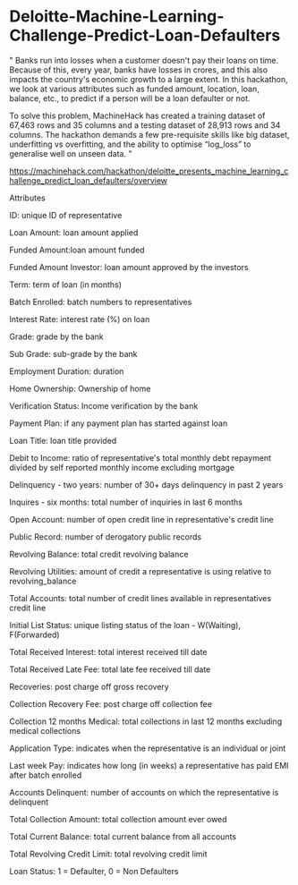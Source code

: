 # Deloitte-Machine-Learning-Challenge-Predict-Loan-Defaulters

" Banks run into losses when a customer doesn't pay their loans on time. Because of this, every year, banks have losses in crores, and this also impacts the country's economic growth to a large extent. In this hackathon, we look at various attributes such as funded amount, location, loan, balance, etc., to predict if a person will be a loan defaulter or not. 

To solve this problem, MachineHack has created a training dataset of 67,463 rows and 35 columns and a testing dataset of 28,913 rows and 34 columns. The hackathon demands a few pre-requisite skills like big dataset, underfitting vs overfitting, and the ability to optimise “log_loss” to generalise well on unseen data. "

https://machinehack.com/hackathon/deloitte_presents_machine_learning_challenge_predict_loan_defaulters/overview

Attributes

ID: unique ID of representative

Loan Amount: loan amount applied

Funded Amount:loan amount funded

Funded Amount Investor: loan amount approved by the investors

Term: term of loan (in months)

Batch Enrolled: batch numbers to representatives

Interest Rate: interest rate (%) on loan

Grade: grade by the bank

Sub Grade: sub-grade by the bank

Employment Duration: duration

Home Ownership: Ownership of home

Verification Status: Income verification by the bank

Payment Plan: if any payment plan has started against loan

Loan Title: loan title provided

Debit to Income: ratio of representative's total monthly debt repayment divided by self reported monthly income excluding mortgage

Delinquency - two years: number of 30+ days delinquency in past 2 years

Inquires - six months: total number of inquiries in last 6 months

Open Account: number of open credit line in representative's credit line

Public Record: number of derogatory public records

Revolving Balance: total credit revolving balance

Revolving Utilities: amount of credit a representative is using relative to revolving_balance

Total Accounts: total number of credit lines available in representatives credit line

Initial List Status: unique listing status of the loan - W(Waiting), F(Forwarded)

Total Received Interest: total interest received till date

Total Received Late Fee: total late fee received till date

Recoveries: post charge off gross recovery

Collection Recovery Fee: post charge off collection fee

Collection 12 months Medical: total collections in last 12 months excluding medical collections

Application Type: indicates when the representative is an individual or joint

Last week Pay: indicates how long (in weeks) a representative has paid EMI after batch enrolled

Accounts Delinquent: number of accounts on which the representative is delinquent

Total Collection Amount: total collection amount ever owed

Total Current Balance: total current balance from all accounts

Total Revolving Credit Limit: total revolving credit limit

Loan Status: 1 = Defaulter, 0 = Non Defaulters
